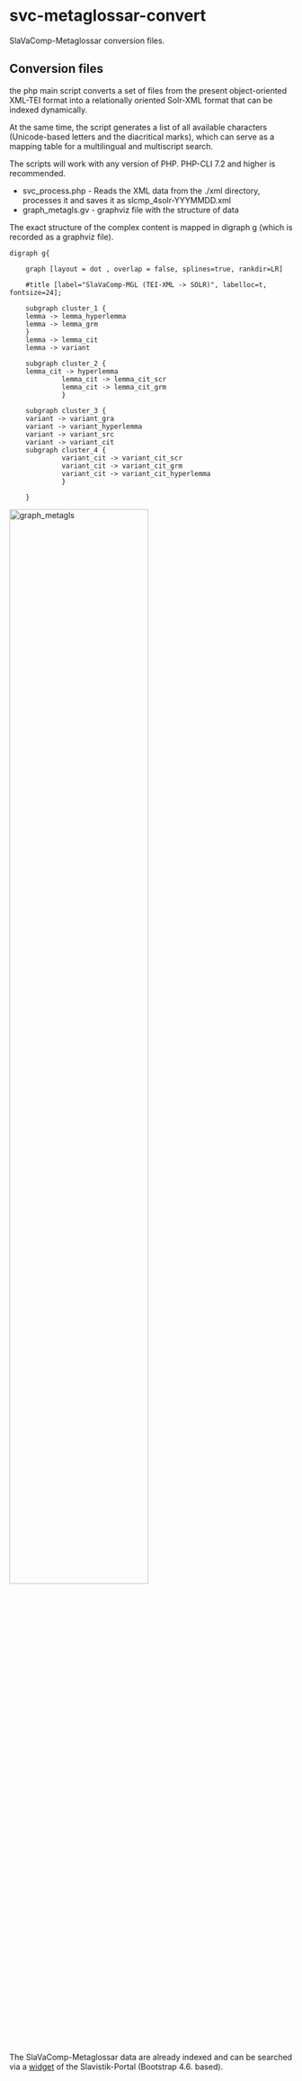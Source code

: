 # svc-metaglossar-convert
 <p>SlaVaComp-Metaglossar conversion files.</p>
 
 <h2>Conversion files</h2>
 
<p>the php main script converts a set of files from the present object-oriented XML-TEI format into a relationally oriented Solr-XML format that can be indexed dynamically.</p>
<p>At the same time, the script generates a list of all available characters (Unicode-based letters and the diacritical marks), which can serve as a mapping table for a multilingual and multiscript search.</p>

 <p>The scripts will work with any version of PHP. PHP-CLI 7.2 and higher is recommended.</p>
 <ul>
   <li>svc_process.php - Reads the XML data from the ./xml directory, processes it and saves it as slcmp_4solr-YYYMMDD.xml</li>
   <li>graph_metagls.gv - graphviz file with the structure of data</li>
 </ul>
 
<p>The exact structure of the complex content is mapped in digraph g (which is recorded as a graphviz file).</p>

```
digraph g{ 

	graph [layout = dot , overlap = false, splines=true, rankdir=LR]

	#title [label="SlaVaComp-MGL (TEI-XML -> SOLR)", labelloc=t, fontsize=24];
	
	subgraph cluster_1 {
    lemma -> lemma_hyperlemma
    lemma -> lemma_grm
	}
    lemma -> lemma_cit 
    lemma -> variant 
	
	subgraph cluster_2 {
	lemma_cit -> hyperlemma
			 lemma_cit -> lemma_cit_scr
			 lemma_cit -> lemma_cit_grm
			 }
 
 	subgraph cluster_3 {
	variant -> variant_gra
	variant -> variant_hyperlemma
	variant -> variant_src
	variant -> variant_cit
	subgraph cluster_4 {
			 variant_cit -> variant_cit_scr
			 variant_cit -> variant_cit_grm
			 variant_cit -> variant_cit_hyperlemma
			 }
			 
	}
```
<img src="./gv/graph_metagls.jpg" alt="graph_metagls" width="70%" height="auto">


<p>The SlaVaComp-Metaglossar data are already indexed and can be searched via a <a href="https://slavistik-portal.de/tools/metaglossar/index.html" target="_blank">widget</a> of the Slavistik-Portal (Bootstrap 4.6. based).</p>